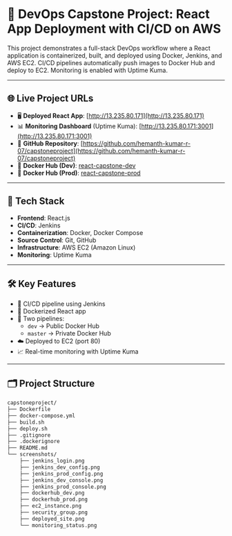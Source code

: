 # 🚀 DevOps Capstone Project: React App Deployment with CI/CD on AWS

This project demonstrates a full-stack DevOps workflow where a React application is containerized, built, and deployed using Docker, Jenkins, and AWS EC2. CI/CD pipelines automatically push images to Docker Hub and deploy to EC2. Monitoring is enabled with Uptime Kuma.

---

## 🌐 Live Project URLs

- 🖥️ **Deployed React App**: [http://13.235.80.171](http://13.235.80.171)
- 📊 **Monitoring Dashboard** (Uptime Kuma): [http://13.235.80.171:3001](http://13.235.80.171:3001)
- 📁 **GitHub Repository**: [https://github.com/hemanth-kumar-r-07/capstoneproject](https://github.com/hemanth-kumar-r-07/capstoneproject)
- 🐳 **Docker Hub (Dev)**: [react-capstone-dev](https://hub.docker.com/repository/docker/hemanth567/react-capstone-dev)
- 🔐 **Docker Hub (Prod)**: [react-capstone-prod](https://hub.docker.com/repository/docker/hemanth567/react-capstone-prod)

---

## 🔧 Tech Stack

- **Frontend**: React.js
- **CI/CD**: Jenkins
- **Containerization**: Docker, Docker Compose
- **Source Control**: Git, GitHub
- **Infrastructure**: AWS EC2 (Amazon Linux)
- **Monitoring**: Uptime Kuma

---

## 🛠️ Key Features

- 🚀 CI/CD pipeline using Jenkins
- 🐳 Dockerized React app
- 🔄 Two pipelines:
  - `dev` → Public Docker Hub
  - `master` → Private Docker Hub
- ☁️ Deployed to EC2 (port 80)
- 📈 Real-time monitoring with Uptime Kuma

---

## 🗂️ Project Structure

```bash
capstoneproject/
├── Dockerfile
├── docker-compose.yml
├── build.sh
├── deploy.sh
├── .gitignore
├── .dockerignore
├── README.md
└── screenshots/
    ├── jenkins_login.png
    ├── jenkins_dev_config.png
    ├── jenkins_prod_config.png
    ├── jenkins_dev_console.png
    ├── jenkins_prod_console.png
    ├── dockerhub_dev.png
    ├── dockerhub_prod.png
    ├── ec2_instance.png
    ├── security_group.png
    ├── deployed_site.png
    └── monitoring_status.png
